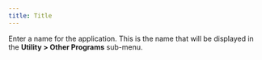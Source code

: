 ```yaml
---
title: Title
---
```



Enter a name for the application. This is the name that will be displayed in the **Utility &gt; Other 
Programs** sub-menu.

